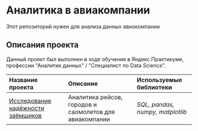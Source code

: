 # Аналитика в авиакомпании

Этот репозиторий нужен для анализа данных авиокомпании 
## Описания проекта

Данный проект был выполнен в ходе обучения в Яндекс.Практикуме, профессии "Аналитик данных" / "Специалист по Data Science".

| Название проекта | Описание | Используемые библиотеки | 
| :---------------------- | :---------------------- | :---------------------- |
| [Исследование надёжности заёмщиков](borrowers_reliability) | Аналитика рейсов, городов и саомолетов для авиакомпании | *SQL, pandas, numpy, matplotlib* |


